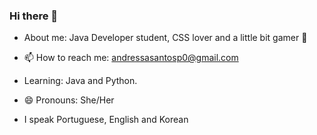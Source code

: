 ### Hi there 👋


- About me:  Java Developer student, CSS lover and a little bit gamer :space_invader:

- 📫 How to reach me: andressasantosp0@gmail.com
- Learning: Java and Python. 
- 😄 Pronouns: She/Her
- I speak Portuguese, English and Korean


